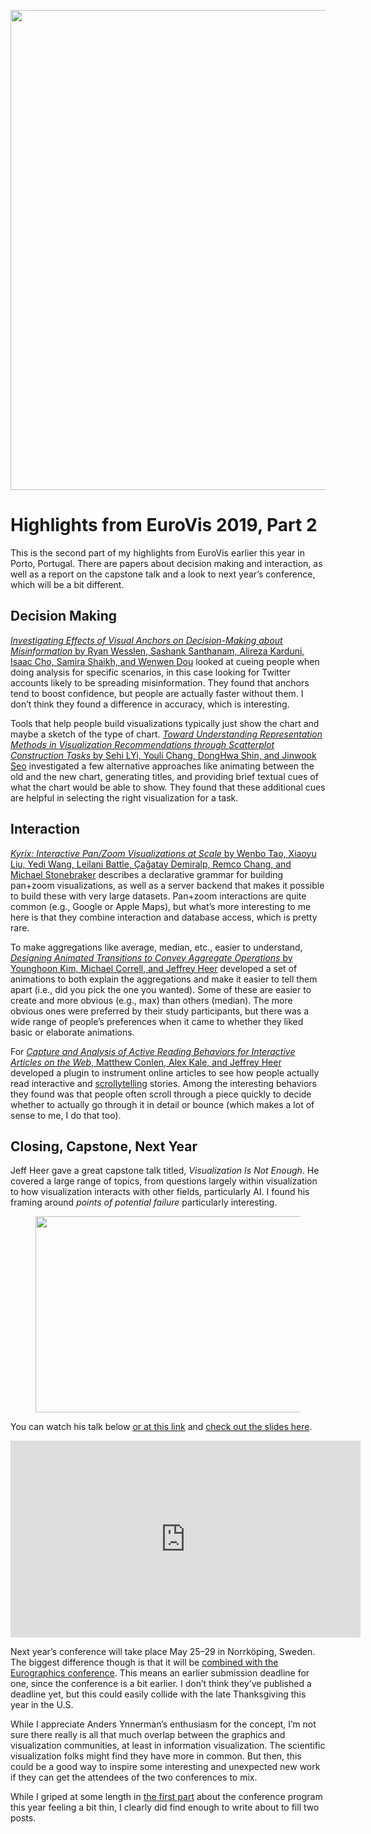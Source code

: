 <p align="center"><img src="https://media.eagereyes.org/wp-content/uploads/2019/09/11526F34-8208-4DAB-B21B-A25A99A199E6.jpeg" width="1024" height="768" /></p>

# Highlights from EuroVis 2019, Part 2

This is the second part of my highlights from EuroVis earlier this year in Porto, Portugal. There are papers about decision making and interaction, as well as a report on the capstone talk and a look to next year’s conference, which will be a bit different.

## Decision Making

<a href="https://osf.io/2pxy3/"><em>Investigating Effects of Visual Anchors on Decision-Making about Misinformation</em> by Ryan Wesslen, Sashank Santhanam, Alireza Karduni, Isaac Cho, Samira Shaikh, and Wenwen Dou</a> looked at cueing people when doing analysis for specific scenarios, in this case looking for Twitter accounts likely to be spreading misinformation. They found that anchors tend to boost confidence, but people are actually faster without them. I don’t think they found a difference in accuracy, which is interesting.

Tools that help people build visualizations typically just show the chart and maybe a sketch of the type of chart. <a href="http://hcil.snu.ac.kr/research/previews-animated-transitions-textual-descriptions"><em>Toward Understanding Representation Methods in Visualization Recommendations through Scatterplot Construction Tasks</em> by Sehi LYi, Youli Chang, DongHwa Shin, and Jinwook Seo</a> investigated a few alternative approaches like animating between the old and the new chart, generating titles, and providing brief textual cues of what the chart would be able to show. They found that these additional cues are helpful in selecting the right visualization for a task.

## Interaction

<a href="https://github.com/tracyhenry/kyrix"><em>Kyrix: Interactive Pan/Zoom Visualizations at Scale</em> by Wenbo Tao, Xiaoyu Liu, Yedi Wang, Leilani Battle, Çağatay Demiralp, Remco Chang, and Michael Stonebraker</a> describes a declarative grammar for building pan+zoom visualizations, as well as a server backend that makes it possible to build these with very large datasets. Pan+zoom interactions are quite common (e.g., Google or Apple Maps), but what’s more interesting to me here is that they combine interaction and database access, which is pretty rare.

To make aggregations like average, median, etc., easier to understand, <a href="https://idl.cs.washington.edu/papers/animated-aggregate-operations"><em>Designing Animated Transitions to Convey Aggregate Operations</em> by Younghoon Kim, Michael Correll, and Jeffrey Heer</a> developed a set of animations to both explain the aggregations and make it easier to tell them apart (i.e., did you pick the one you wanted). Some of these are easier to create and more obvious (e.g., max) than others (median). The more obvious ones were preferred by their study participants, but there was a wide range of people’s preferences when it came to whether they liked basic or elaborate animations.

For <a href="http://idl.cs.washington.edu/papers/idyll-analytics/"><em>Capture and Analysis of Active Reading Behaviors for Interactive Articles on the Web</em>, Matthew Conlen, Alex Kale, and Jeffrey Heer</a> developed a plugin to instrument online articles to see how people actually read interactive and <a href="/blog/2016/the-scrollytelling-scourge">scrollytelling</a> stories. Among the interesting behaviors they found was that people often scroll through a piece quickly to decide whether to actually go through it in detail or bounce (which makes a lot of sense to me, I do that too).

## Closing, Capstone, Next Year

Jeff Heer gave a great capstone talk titled, <em>Visualization Is Not Enough</em>. He covered a large range of topics, from questions largely within visualization to how visualization interacts with other fields, particularly AI. I found his framing around <em>points of potential failure</em> particularly interesting.

<figure class="wp-block-image"><img src="https://media.eagereyes.org/wp-content/uploads/2019/09/58C5C099-48C7-4E5B-B5FA-F9E0EAFDCCBE.jpeg" alt="" class="wp-image-12311" width="582" height="314"/></figure>

You can watch his talk below <a href="https://www.youtube.com/watch?v=bXrhrrgLPKg">or at this link</a> and <a href="https://homes.cs.washington.edu/~jheer/talks/EuroVis2019-Capstone.pdf">check out the slides here</a>.

<p align="center"><iframe width="560" height="315" src="https://www.youtube.com/embed/bXrhrrgLPKg?si=uD5RivOvU0xJUJvm" title="YouTube video player" frameborder="0" allow="accelerometer; autoplay; clipboard-write; encrypted-media; gyroscope; picture-in-picture; web-share" allowfullscreen></iframe></p>

Next year’s conference will take place May 25–29 in Norrköping, Sweden. The biggest difference though is that it will be <a href="https://conferences.eg.org/egev20/">combined with the Eurographics conference</a>. This means an earlier submission deadline for one, since the conference is a bit earlier. I don’t think they’ve published a deadline yet, but this could easily collide with the late Thanksgiving this year in the U.S.

While I appreciate Anders Ynnerman’s enthusiasm for the concept, I’m not sure there really is all that much overlap between the graphics and visualization communities, at least in information visualization. The scientific visualization folks might find they have more in common. But then, this could be a good way to inspire some interesting and unexpected new work if they can get the attendees of the two conferences to mix.

While I griped at some length in <a href="/blog/2019/highlights-from-eurovis-2019-part-1">the first part</a> about the conference program this year feeling a bit thin, I clearly did find enough to write about to fill two posts.
